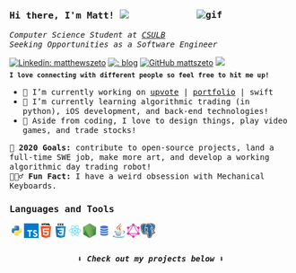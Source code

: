 <h3><samp>Hi there, I'm Matt! <img src="https://media.giphy.com/media/Q7LHmoFwVP6Yc1swZs/giphy.gif" width="28"><a href="https://github.com/mattszeto">
         <img align="right" alt="gif" src="https://media.giphy.com/media/ZchkBcB4zKiuG4Y22I/giphy.gif"
         width="170">
      </a></samp></h3>

<p ><em><samp>Computer Science Student at <a href="https://www.csulb.edu/">CSULB</a> 
<br />Seeking Opportunities as a Software Engineer </em></samp></p>

[![Linkedin: matthewszeto](https://img.shields.io/badge/-matthewszeto-blue?style=flat-square&logo=Linkedin&logoColor=white&link=https://www.linkedin.com/in/matthewszeto/)](https://www.linkedin.com/in/matthewszeto/)
[![ : blog](https://img.shields.io/badge/-blog-orange?style=flat-square&link=https://blog.mattszeto.vercel.app/)](https://blog.mattszeto.vercel.app/)
[![GitHub mattszeto](https://img.shields.io/github/followers/mattszeto?label=follow&style=social)](https://github.com/mattszeto)
![](https://komarev.com/ghpvc/?username=mattszeto&color=70adb5&style=flat-square)
<br /><sub><b><samp>I love connecting with different people so feel free to hit me up!</samp></b></sub>

<p><ul>
<li><samp>🔭 I’m currently working on <a href="https://github.com/mattszeto/upvote">upvote</a> | <a href="https://matthewszeto.com/">portfolio</a> | <a>swift</a></samp> </li> 
<li><samp>🌱 I’m currently learning algorithmic trading (in python), iOS development, and back-end technologies!</samp></li>
<li><samp>🎨 Aside from coding, I love to design things, play video games, and trade stocks!</samp></li></ul></p>
<p><samp>
🥅 <b>2020 Goals:</b> contribute to open-source projects, land a full-time SWE job, make more art, and develop a working algorithmic day trading robot!<br />
🧙🏽‍♂️ <b>Fun Fact:</b> I have a weird obsession with Mechanical Keyboards.</samp></p>

<h3><samp>Languages and Tools</samp></h3>

[<img align="left" alt="Python" width="26px" src="https://raw.githubusercontent.com/github/explore/80688e429a7d4ef2fca1e82350fe8e3517d3494d/topics/python/python.png" />](https://docs.python.org/3/)
[<img align="left" alt="TS" width="26px" src="https://raw.githubusercontent.com/github/explore/80688e429a7d4ef2fca1e82350fe8e3517d3494d/topics/typescript/typescript.png" />](https://www.typescriptlang.org/docs/)
[<img align="left" alt="HTML5" width="26px" src="https://raw.githubusercontent.com/github/explore/80688e429a7d4ef2fca1e82350fe8e3517d3494d/topics/html/html.png" />](https://devdocs.io/html/)
[<img align="left" alt="CSS3" width="26px" src="https://raw.githubusercontent.com/github/explore/80688e429a7d4ef2fca1e82350fe8e3517d3494d/topics/css/css.png" />](https://devdocs.io/css/)
[<img align="left" alt="React" width="26px" src="https://raw.githubusercontent.com/github/explore/80688e429a7d4ef2fca1e82350fe8e3517d3494d/topics/react/react.png" />](https://reactjs.org/docs/getting-started.html)
[<img align="left" alt="Node.js" width="26px" src="https://raw.githubusercontent.com/github/explore/80688e429a7d4ef2fca1e82350fe8e3517d3494d/topics/nodejs/nodejs.png" />](https://nodejs.org/en/docs/)
[<img align="left" alt="SQL" width="26px" src="https://raw.githubusercontent.com/github/explore/80688e429a7d4ef2fca1e82350fe8e3517d3494d/topics/sql/sql.png" />]()
[<img align="left" alt="Java" width="26px" src="https://raw.githubusercontent.com/github/explore/80688e429a7d4ef2fca1e82350fe8e3517d3494d/topics/java/java.png" />](https://docs.oracle.com/en/java/)
[<img align="left" alt="GraphQL" width="26px" src="https://raw.githubusercontent.com/github/explore/5c058a388828bb5fde0bcafd4bc867b5bb3f26f3/topics/graphql/graphql.png" />](https://graphql.org/)
[<img align="left" alt="postgreSQL" width="26px" src="https://raw.githubusercontent.com/github/explore/80688e429a7d4ef2fca1e82350fe8e3517d3494d/topics/postgresql/postgresql.png" />](https://www.postgresql.org/)

<br />
<br />

<h4 align="center"><em><b><samp>⬇️  Check out my projects below  ⬇️</samp></b> </em></h4>
